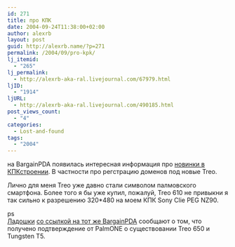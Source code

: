 ```yaml
---
id: 271
title: про КПК
date: 2004-09-24T11:38:00+02:00
author: alexrb
layout: post
guid: http://alexrb.name/?p=271
permalink: /2004/09/pro-kpk/
lj_itemid:
  - "265"
lj_permalink:
  - http://alexrb-aka-ral.livejournal.com/67979.html
ljID:
  - "1914"
ljURL:
  - http://alexrb-aka-ral.livejournal.com/490185.html
post_views_count:
  - "4"
categories:
  - Lost-and-found
tags:
  - "2004"
---
```

на BargainPDA появилась интересная информация про [новинки в КПКстроении](http://www.bargainpda.com/default.asp?newsID=2227). В частности про регстрацию доменов под новые Treo.

Лично для меня Treo уже давно стали символом палмовского смартфона. Более того я бы уже купил, пожалуй, Treo 610 не привыкни я так сильно к разрешению 320*480 на моем КПК Sony Clie PEG NZ90.

ps  
[Ладошки](http://www.ladoshki.com/?news&id=1882) [со ссылкой на тот же BargainPDA](http://www.bargainpda.com/default.asp?newsID=2223) сообщают о том, что получено подтверждение от PalmONE о существовании Treo 650 и Tungsten T5.